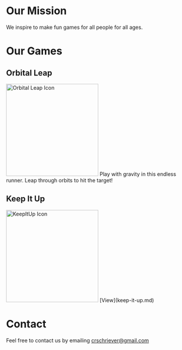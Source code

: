 # Our Mission

We inspire to make fun games for all people for all ages.

# Our Games

## Orbital Leap

<a><img alt="Orbital Leap Icon" src="/CarlsApps/imgs/OrbitalLeap/Icon.png" width="250" height="250"></a>
Play with gravity in this endless runner. Leap through orbits to hit the target!

## Keep It Up

<img alt="KeepItUp Icon" src="/CarlsApps/imgs/KeepItUp/Icon.png" width="250" height="250">  
[View](keep-it-up.md)

# Contact

Feel free to contact us by emailing crschriever@gmail.com
